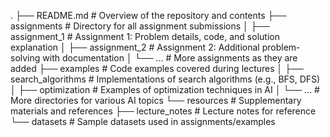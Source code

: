 .
├── README.md                 # Overview of the repository and contents
├── assignments               # Directory for all assignment submissions
│   ├── assignment_1          # Assignment 1: Problem details, code, and solution explanation
│   ├── assignment_2          # Assignment 2: Additional problem-solving with documentation
│   └── ...                   # More assignments as they are added
├── examples                  # Code examples covered during lectures
│   ├── search_algorithms     # Implementations of search algorithms (e.g., BFS, DFS)
│   ├── optimization          # Examples of optimization techniques in AI
│   └── ...                   # More directories for various AI topics
└── resources                 # Supplementary materials and references
    ├── lecture_notes         # Lecture notes for reference
    └── datasets              # Sample datasets used in assignments/examples
